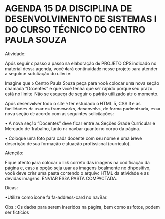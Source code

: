# AGENDA 15 DA DISCIPLINA DE DESENVOLVIMENTO DE SISTEMAS I DO CURSO TÉCNICO DO CENTRO PAULA SOUZA

Atividade:

Após seguir o passo a passo na elaboração do PROJETO CPS indicado no material dessa agenda, você dará continuidade nesse projeto para atender a seguinte solicitação do cliente:

Imagine que o Centro Paula Souza peça para você colocar uma nova seção chamada “Docentes” e que você tenha que ser rápido porque seu prazo está no limite! Não se esqueça de seguir o padrão utilizado até o momento.

Após desenvolver todo o site e ter estudado o HTML 5, CSS 3 e as facilidades de usar os frameworks, desenvolva, de forma padronizada, essa nova seção de acordo com as seguintes solicitações:

• A nova seção ”Docentes” deve ficar entre as Seções Grade Curricular e Mercado de Trabalho, tanto na navbar quanto no corpo da página.

• Coloque uma foto para cada docente com seu nome e uma breve descrição de sua formação e atuação profissional (currículo).

Atenção:

Fique atento para colocar o link correto das imagens na codificação da página e, caso a opção seja usar as imagens localmente no dispositivo, você deve criar uma pasta  contendo o arquivo HTML da atividade e as devidas imagens. ENVIAR ESSA PASTA COMPACTADA.

Dicas:

•Utilize como ícone fa fa-address-card no navBar.

Obs.: Os dados para serem inseridos na página, bem como as fotos, podem ser fictícios